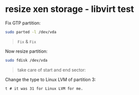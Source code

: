 # resize xen storage - libvirt test

Fix GTP partition:
```bash
sudo parted -l /dev/vda
```
> `Fix` & `Fix`


Now resize partition:
```bash
sudo fdisk /dev/vda
```
> take care of start and end sector:

Change the type to Linux LVM of partition 3:
```
t # it was 31 for Linux LVM for me.
```
